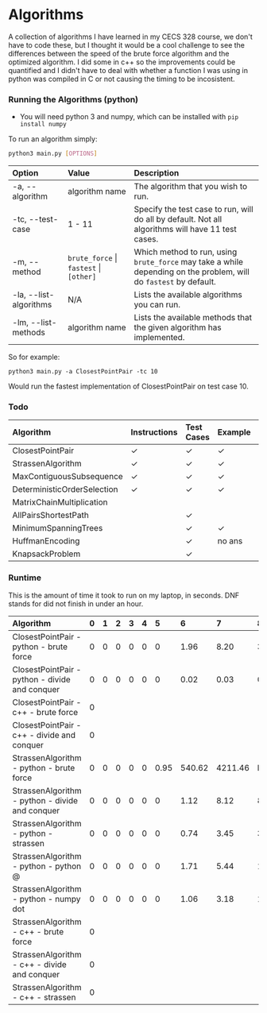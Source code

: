 # Algorithms

A collection of algorithms I have learned in my CECS 328 course, we don't have to code these, but I thought it would be a cool challenge to see the differences between the speed of the brute force algorithm and the optimized algorithm.
I did some in c++ so the improvements could be quantified and I didn't have to deal with whether a function I was using in python was compiled in C or not causing the timing to be incosistent.

### Running the Algorithms (python)

* You will need python 3 and numpy, which can be installed with `pip install numpy`

To run an algorithm simply:
```bash
python3 main.py [OPTIONS]
```

| Option                 | Value                                   | Description                                                                                                       |
|:-----------------------|:----------------------------------------|:------------------------------------------------------------------------------------------------------------------|
| -a, --algorithm        | algorithm name                          | The algorithm that you wish to run.                                                                               |
| -tc, --test-case       | 1 - 11                                  | Specify the test case to run, will do all by default. Not all algorithms will have 11 test cases.                 |
| -m, --method           | `brute_force` \| `fastest` \| `[other]` | Which method to run, using `brute_force` may take a while depending on the problem, will do `fastest` by default. |
| -la, --list-algorithms | N/A                                     | Lists the available algorithms you can run.                                                                       |
| -lm, --list-methods    | algorithm name                          | Lists the available methods that the given algorithm has implemented.                                             |

So for example:

```python3 main.py -a ClosestPointPair -tc 10```

Would run the fastest implementation of ClosestPointPair on test case 10.

### Todo

| Algorithm                   | Instructions | Test Cases | Example | Brute Force | Fastest  | C++ |
|:----------------------------|:-------------|:-----------|:--------|:------------|:---------|:----|
| ClosestPointPair            | ✓            | ✓          | ✓       | ✓           | ✓        | ✓   |
| StrassenAlgorithm           | ✓            | ✓          | ✓       | ✓           | ✓        | ✓   |
| MaxContiguousSubsequence    | ✓            | ✓          | ✓       | ✓           | ✓        |     |
| DeterministicOrderSelection | ✓            | ✓          | ✓       |             |          |     |
| MatrixChainMultiplication   |              |            |         |             |          |     |
| AllPairsShortestPath        |              | ✓          |         |             |          |     |
| MinimumSpanningTrees        |              | ✓          | ✓       |             |          |     |
| HuffmanEncoding             |              | ✓          | no ans  |             |          |     |
| KnapsackProblem             |              | ✓          |         |             |          |     |

### Runtime

This is the amount of time it took to run on my laptop, in seconds. DNF stands for did not finish in under an hour.

| Algorithm                                       | 0 | 1 | 2 | 3 | 4 | 5    | 6      | 7       | 8     | 9     | 10     |
|:------------------------------------------------|:--|:--|:--|:--|:--|:-----|:-------|:--------|:------|:------|:-------|
| ClosestPointPair - python - brute force         | 0 | 0 | 0 | 0 | 0 | 0    | 1.96   | 8.20    | 35.14 | DNF   | DNF    |
| ClosestPointPair - python - divide and conquer  | 0 | 0 | 0 | 0 | 0 | 0    | 0.02   | 0.03    | 0.08  | 2.64  | 5.70   |
| ClosestPointPair - c++ - brute force            | 0 |   |   |   |   |      |        |         |       |       |        |
| ClosestPointPair - c++ - divide and conquer     | 0 |   |   |   |   |      |        |         |       |       |        |
| StrassenAlgorithm - python - brute force        | 0 | 0 | 0 | 0 | 0 | 0.95 | 540.62 | 4211.46 | DNF   | DNF   | DNF    |
| StrassenAlgorithm - python - divide and conquer | 0 | 0 | 0 | 0 | 0 | 0    | 1.12   | 8.12    | 8.83  | 60.91 | 62.15  | 
| StrassenAlgorithm - python - strassen           | 0 | 0 | 0 | 0 | 0 | 0    | 0.74   | 3.45    | 3.96  | 20.27 | 21.42  |
| StrassenAlgorithm - python - python @           | 0 | 0 | 0 | 0 | 0 | 0    | 1.71   | 5.44    | 16.72 | 54.20 | 124.40 |
| StrassenAlgorithm - python - numpy dot          | 0 | 0 | 0 | 0 | 0 | 0    | 1.06   | 3.18    | 17.32 | 54.21 | 119.80 |
| StrassenAlgorithm - c++ - brute force           | 0 |   |   |   |   |      |        |         |       |       |        |
| StrassenAlgorithm - c++ - divide and conquer    | 0 |   |   |   |   |      |        |         |       |       |        |
| StrassenAlgorithm - c++ - strassen              | 0 |   |   |   |   |      |        |         |       |       |        |
